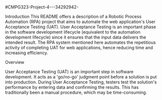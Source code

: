 #CMPG323-Project-4---34292942-

Introduction
This README offers a description of a Robotic Process Automation (RPA) project that aims to automate the web application's User Acceptance Testing (UAT).
User Acceptance Testing is an important phase in the software development lifecycle (equivalent to the automation development lifecycle) since it ensures that the input data 
delivers the intended result. The RPA system mentioned here automates the repetitious activity of completing UAT for web applications, hence reducing time and increasing efficiency.


Overview

User Acceptance Testing (UAT) is an important step in software development. It acts as a 'go/no-go' judgment point before a solution is put into production.
During User Acceptance Testing, testers test the solution's performance by entering data and confirming the results. This has traditionally been a manual procedure, which may be
time-consuming.
